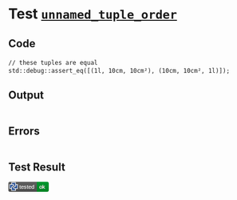 # Test [`unnamed_tuple_order`](/doc/types/tuples.md#L38)

## Code

```µcad
// these tuples are equal
std::debug::assert_eq([(1l, 10cm, 10cm²), (10cm, 10cm², 1l)]);

```

## Output

```,plain
```

## Errors

```,plain
```

## Test Result

![OK](/doc/types/.test/unnamed_tuple_order.png)
